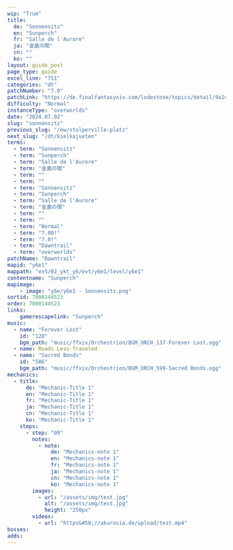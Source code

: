```yaml
---
wip: "True"
title:
  de: "Sonnensitz"
  en: "Sunperch"
  fr: "Salle de l'Aurore"
  ja: "金凰の間"
  cn: ""
  ko: ""
layout: guide_post
page_type: guide
excel_line: "751"
categories: "dt"
patchNumber: "7.0"
patchLink: "https://de.finalfantasyxiv.com/lodestone/topics/detail/9a1d2364c6f0fed72a164f3252a59073f7d0c4fc"
difficulty: "Normal"
instanceType: "overworlds"
date: "2024.07.02"
slug: "sonnensitz"
previous_slug: "/ew/stolperville-platz"
next_slug: "/dt/kielkajueten"
terms:
  - term: "Sonnensitz"
  - term: "Sunperch"
  - term: "Salle de l'Aurore"
  - term: "金凰の間"
  - term: ""
  - term: ""
  - term: "Sonnensitz"
  - term: "Sunperch"
  - term: "Salle de l'Aurore"
  - term: "金凰の間"
  - term: ""
  - term: ""
  - term: "Normal"
  - term: "7.00!"
  - term: "7.0!"
  - term: "Dawntrail"
  - term: "overworlds"
patchName: "Dawntrail"
mapid: "y6e1"
mappath: "ex5/02_ykt_y6/evt/y6e1/level/y6e1"
contentname: "Sunperch"
mapimage:
    - image: "y6e/y6e1 - Sonnensitz.png"
sortid: 7000144523
order: 7000144523
links:
    gamerescapelink: "Sunperch"
music:
  - name: "Forever Lost"
    id: "128"
    bgm_path: "music/ffxiv/Orchestrion/BGM_ORCH_137-Forever Lost.ogg"
  - name: Roads Less Traveled
  - name: "Sacred Bonds"
    id: "586"
    bgm_path: "music/ffxiv/Orchestrion/BGM_ORCH_599-Sacred Bonds.ogg"
mechanics:
  - title:
      de: "Mechanic-Title 1"
      en: "Mechanic-Title 1"
      fr: "Mechanic-Title 1"
      ja: "Mechanic-Title 1"
      cn: "Mechanic-Title 1"
      ko: "Mechanic-Title 1"
    steps:
      - step: "09"
        notes:
          - note:
              de: "Mechanics-note 1"
              en: "Mechanics-note 1"
              fr: "Mechanics-note 1"
              ja: "Mechanics-note 1"
              cn: "Mechanics-note 1"
              ko: "Mechanics-note 1"
        images:
          - url: "/assets/img/test.jpg"
            alt: "/assets/img/test.jpg"
            height: "250px"
        videos:
          - url: "https&#58;//akurosia.de/upload/test.mp4"
bosses:
adds:
---
```

